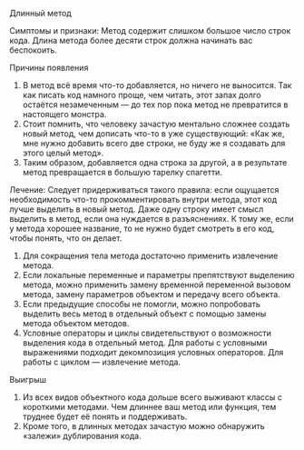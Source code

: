 Длинный метод

Симптомы и признаки: Метод содержит слишком большое число строк кода. Длина метода более десяти строк должна начинать вас беспокоить.

Причины появления

1. В метод всё время что-то добавляется, но ничего не выносится. Так как писать код намного проще, чем читать, этот запах долго остаётся незамеченным — до тех пор пока метод не превратится в настоящего монстра.
2. Стоит помнить, что человеку зачастую ментально сложнее создать новый метод, чем дописать что-то в уже существующий: «Как же, мне нужно добавить всего две строки, не буду же я создавать для этого целый метод».
3. Таким образом, добавляется одна строка за другой, а в результате метод превращается в большую тарелку спагетти.

Лечение: Следует придерживаться такого правила: если ощущается необходимость что-то прокомментировать внутри метода, этот код лучше выделить в новый метод. Даже одну строку имеет смысл выделить в метод, если она нуждается в разъяснениях. К тому же, если у метода хорошее название, то не нужно будет смотреть в его код, чтобы понять, что он делает.

1. Для сокращения тела метода достаточно применить извлечение метода.
2. Если локальные переменные и параметры препятствуют выделению метода, можно применить замену временной переменной вызовом метода, замену параметров объектом и передачу всего объекта.
3. Если предыдущие способы не помогли, можно попробовать выделить весь метод в отдельный объект с помощью замены метода объектом методов.
4. Условные операторы и циклы свидетельствуют о возможности выделения кода в отдельный метод. Для работы с условными выражениями подходит декомпозиция условных операторов. Для работы с циклом — извлечение метода.

Выигрыш

1. Из всех видов объектного кода дольше всего выживают классы с короткими методами. Чем длиннее ваш метод или функция, тем труднее будет её понять и поддерживать.
2. Кроме того, в длинных методах зачастую можно обнаружить «залежи» дублирования кода.

